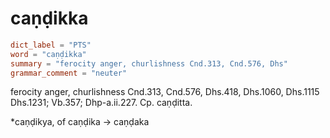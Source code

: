 # caṇḍikka

``` toml
dict_label = "PTS"
word = "caṇḍikka"
summary = "ferocity anger, churlishness Cnd.313, Cnd.576, Dhs"
grammar_comment = "neuter"
```

ferocity anger, churlishness Cnd.313, Cnd.576, Dhs.418, Dhs.1060, Dhs.1115 Dhs.1231; Vb.357; Dhp\-a.ii.227. Cp. caṇḍitta.

\*caṇḍikya, of caṇḍika → caṇḍaka

